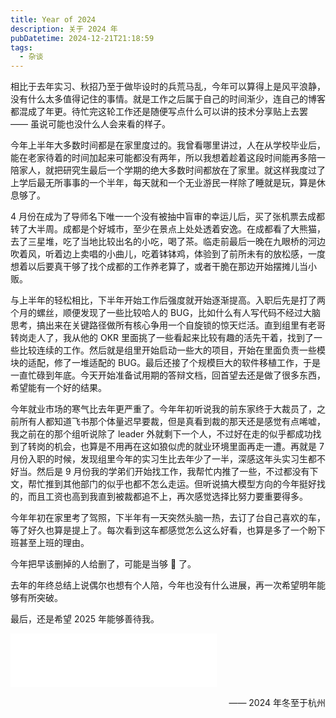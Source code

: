 ```yaml
---
title: Year of 2024
description: 关于 2024 年
pubDatetime: 2024-12-21T21:18:59
tags:
  - 杂谈
---
```


相比于去年实习、秋招乃至于做毕设时的兵荒马乱，今年可以算得上是风平浪静，没有什么太多值得记住的事情。就是工作之后属于自己的时间渐少，连自己的博客都混成了年更。待忙完这轮工作还是随便写点什么可以讲的技术分享贴上去罢 —— 虽说可能也没什么人会来看的样子。

今年上半年大多数时间都是在家里度过的。我曾看哪里讲过，人在从学校毕业后，能在老家待着的时间加起来可能都没有两年，所以我想着趁着这段时间能再多陪一陪家人，就把研究生最后一个学期的绝大多数时间都放在了家里。就这样我度过了上学后最无所事事的一个半年，每天就和一个无业游民一样除了睡就是玩，算是休息够了。

4 月份在成为了导师名下唯一一个没有被抽中盲审的幸运儿后，买了张机票去成都转了大半周。成都是个好城市，至少在景点上处处透着安逸。在成都看了大熊猫，去了三星堆，吃了当地比较出名的小吃，喝了茶。临走前最后一晚在九眼桥的河边吹着风，听着边上卖唱的小曲儿，吃着钵钵鸡，体验到了前所未有的放松感，一度想着以后要真干够了找个成都的工作养老算了，或者干脆在那边开始摆摊儿当小贩。

与上半年的轻松相比，下半年开始工作后强度就开始逐渐提高。入职后先是打了两个月的螺丝，顺便发现了一些比较哈人的 BUG，比如什么有人写代码不经过大脑思考，搞出来在关键路径做所有核心争用一个自旋锁的惊天烂活。直到组里有老哥转岗走人了，我从他的 OKR 里面挑了一些看起来比较有趣的活先干着，找到了一些比较连续的工作。然后就是组里开始启动一些大的项目，开始在里面负责一些模块的适配，修了一堆适配的 BUG。最后还接了个规模巨大的软件移植工作，于是一直忙碌到年底。今天开始准备试用期的答辩文档，回首望去还是做了很多东西，希望能有一个好的结果。

今年就业市场的寒气比去年更严重了。今年年初听说我的前东家终于大裁员了，之前所有人都知道飞书那个体量迟早要裁，但是真看到裁的那天还是感觉有点唏嘘，我之前在的那个组听说除了 leader 外就剩下一个人，不过好在走的似乎都成功找到了转岗的机会，也算是不用再在这如狼似虎的就业环境里面再走一遭。再就是 7 月份入职的时候，发现组里今年的实习生比去年少了一半，深感这年头实习生都不好当。然后是 9 月份我的学弟们开始找工作，我帮忙内推了一些，不过都没有下文，帮忙推到其他部门的似乎也都不怎么走运。但听说搞大模型方向的今年挺好找的，而且工资也高到我直到被裁都追不上，再次感觉选择比努力要重要得多。

今年年初在家里考了驾照，下半年有一天突然头脑一热，去订了台自己喜欢的车，等了好久也算是提上了。每次看到这车都感觉怎么这么好看，也算是多了一个盼下班甚至上班的理由。

今年把早该删掉的人给删了，可能是当够 🤡 了。

去年的年终总结上说偶尔也想有个人陪，今年也没有什么进展，再一次希望明年能够有所突破。

最后，还是希望 2025 年能够善待我。

<iframe frameborder="no" border="0" marginwidth="0" marginheight="0" width=330 height=86 src="//music.163.com/outchain/player?type=2&id=1334630629&auto=1&height=66"></iframe>

<p align="right">—— 2024 年冬至于杭州</p>
